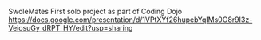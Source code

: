 SwoleMates
First solo project as part of Coding Dojo https://docs.google.com/presentation/d/1VPtXYf26hupebYqIMs0O8r9I3z-VeiosuGy_dRPT_HY/edit?usp=sharing
